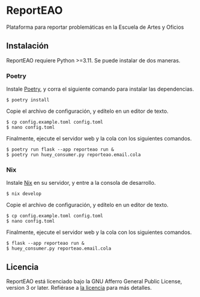 # ReportEAO

Plataforma para reportar problemáticas en la Escuela de Artes y Oficios

## Instalación

ReportEAO requiere Python >=3.11. Se puede instalar de dos maneras.

### Poetry

Instale [Poetry](https://python-poetry.org), y corra el siguiente comando para instalar las dependencias.

```
$ poetry install
```

Copie el archivo de configuración, y edítelo en un editor de texto.

```
$ cp config.example.toml config.toml
$ nano config.toml
```

Finalmente, ejecute el servidor web y la cola con los siguientes comandos.

```
$ poetry run flask --app reporteao run &
$ poetry run huey_consumer.py reporteao.email.cola
```

### Nix

Instale [Nix](https://nixos.org) en su servidor, y entre a la consola de desarrollo.

```
$ nix develop
```

Copie el archivo de configuración, y edítelo en un editor de texto.

```
$ cp config.example.toml config.toml
$ nano config.toml
```

Finalmente, ejecute el servidor web y la cola con los siguientes comandos.

```
$ flask --app reporteao run &
$ huey_consumer.py reporteao.email.cola
```

## Licencia

ReportEAO está licenciado bajo la GNU Afferro General Public License,
version 3 or later. Refiérase a [la licencia](LICENSE) para más
detalles.
